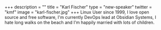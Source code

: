 +++
description = ""
title = "Karl Fischer"
type = "new-speaker"
twitter = "kmf"
image = "karl-fischer.jpg"
+++
Linux User since 1999, I love open source and free software, I'm currently DevOps lead at Obsidian Systems, I hate long walks on the beach and I'm happily married with lots of children.